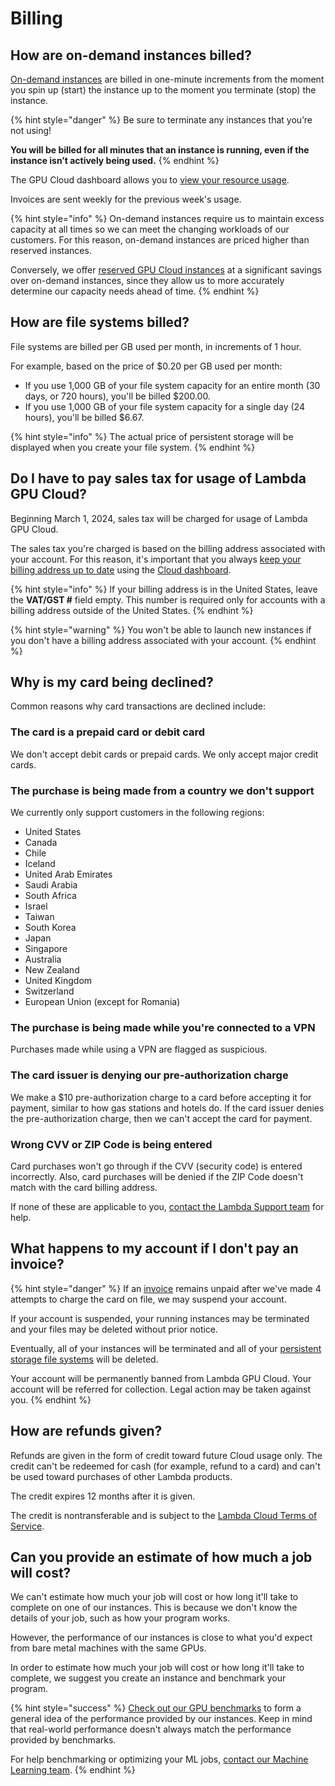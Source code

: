 # Billing

## How are on-demand instances billed?

[On-demand instances](https://lambdalabs.com/service/gpu-cloud) are billed in one-minute increments from the moment you spin up (start) the instance up to the moment you terminate (stop) the instance.

{% hint style="danger" %}
Be sure to terminate any instances that you’re not using!

**You will be billed for all minutes that an instance is running, even if the instance isn’t actively being used.**
{% endhint %}

The GPU Cloud dashboard allows you to [view your resource usage](https://cloud.lambdalabs.com/usage).

Invoices are sent weekly for the previous week's usage.

{% hint style="info" %}
On-demand instances require us to maintain excess capacity at all times so we can meet the changing workloads of our customers. For this reason, on-demand instances are priced higher than reserved instances.

Conversely, we offer [reserved GPU Cloud instances](https://lambdalabs.com/service/gpu-cloud/reserved) at a significant savings over on-demand instances, since they allow us to more accurately determine our capacity needs ahead of time.
{% endhint %}

## How are file systems billed?

File systems are billed per GB used per month, in increments of 1 hour.

For example, based on the price of $0.20 per GB used per month:

* If you use 1,000 GB of your file system capacity for an entire month (30 days, or 720 hours), you'll be billed $200.00.
* If you use 1,000 GB of your file system capacity for a single day (24 hours), you'll be billed $6.67.

{% hint style="info" %}
The actual price of persistent storage will be displayed when you create your file system.
{% endhint %}

## Do I have to pay sales tax for usage of Lambda GPU Cloud?

Beginning March 1, 2024, sales tax will be charged for usage of Lambda GPU Cloud.

The sales tax you're charged is based on the billing address associated with your account. For this reason, it's important that you always [keep your billing address up to date](https://cloud.lambdalabs.com/settings) using the [Cloud dashboard](dashboard.md#modify-account-settings).

{% hint style="info" %}
If your billing address is in the United States, leave the **VAT/GST #** field empty. This number is required only for accounts with a billing address outside of the United States.
{% endhint %}

{% hint style="warning" %}
You won't be able to launch new instances if you don't have a billing address associated with your account.
{% endhint %}

## Why is my card being declined?

Common reasons why card transactions are declined include:

### The card is a prepaid card or debit card

We don't accept debit cards or prepaid cards. We only accept major credit cards.

### The purchase is being made from a country we don't support

We currently only support customers in the following regions:

* United States
* Canada
* Chile
* Iceland
* United Arab Emirates
* Saudi Arabia
* South Africa
* Israel
* Taiwan
* South Korea
* Japan
* Singapore
* Australia
* New Zealand
* United Kingdom
* Switzerland
* European Union (except for Romania)

### The purchase is being made while you're connected to a VPN

Purchases made while using a VPN are flagged as suspicious.

### The card issuer is denying our pre-authorization charge

We make a $10 pre-authorization charge to a card before accepting it for payment, similar to how gas stations and hotels do. If the card issuer denies the pre-authorization charge, then we can't accept the card for payment.

### Wrong CVV or ZIP Code is being entered

Card purchases won't go through if the CVV (security code) is entered incorrectly. Also, card purchases will be denied if the ZIP Code doesn't match with the card billing address.

If none of these are applicable to you, [contact the Lambda Support team](https://support.lambdalabs.com/hc/en-us/requests/new) for help.

## What happens to my account if I don't pay an invoice?

{% hint style="danger" %}
If an [invoice](billing.md#how-are-on-demand-instances-billed) remains unpaid after we've made 4 attempts to charge the card on file, we may suspend your account.

If your account is suspended, your running instances may be terminated and your files may be deleted without prior notice.

Eventually, all of your instances will be terminated and all of your [persistent storage file systems](https://docs.lambdalabs.com/cloud/use-persistent-storage/) will be deleted.

Your account will be permanently banned from Lambda GPU Cloud. Your account will be referred for collection. Legal action may be taken against you.
{% endhint %}

## How are refunds given?

Refunds are given in the form of credit toward future Cloud usage only. The credit can't be redeemed for cash (for example, refund to a card) and can't be used toward purchases of other Lambda products.

The credit expires 12 months after it is given.

The credit is nontransferable and is subject to the [Lambda Cloud Terms of Service](https://lambdalabs.com/legal/terms-of-service#cloud-terms-of-service).

## Can you provide an estimate of how much a job will cost?

We can't estimate how much your job will cost or how long it'll take to complete on one of our instances. This is because we don't know the details of your job, such as how your program works.

However, the performance of our instances is close to what you'd expect from bare metal machines with the same GPUs.

In order to estimate how much your job will cost or how long it'll take to complete, we suggest you create an instance and benchmark your program.

{% hint style="success" %}
[Check out our GPU benchmarks](https://lambdalabs.com/gpu-benchmarks) to form a general idea of the performance provided by our instances. Keep in mind that real-world performance doesn't always match the performance provided by benchmarks.

For help benchmarking or optimizing your ML jobs, [contact our Machine Learning team](https://lambdalabs.com/professional-services).
{% endhint %}

